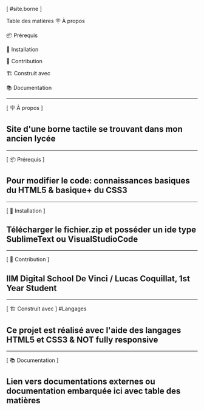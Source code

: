 [ #site.borne ]

Table des matières
🪧 À propos

📦 Prérequis

🚀 Installation

🤝 Contribution

🏗️ Construit avec

📚 Documentation



-------------------------
[ 🪧 À propos ]

Site d'une borne tactile se trouvant dans mon ancien lycée
-------------------------


-------------------------
[ 📦 Prérequis ]

Pour modifier le code: connaissances basiques du HTML5 & basique+ du CSS3
-------------------------


-------------------------
[ 🚀 Installation ]

Télécharger le fichier.zip et posséder un ide type SublimeText ou VisualStudioCode
-------------------------


-------------------------
[ 🤝 Contribution ]

IIM Digital School De Vinci  /  Lucas Coquillat, 1st Year Student
-------------------------


-------------------------
[ 🏗️ Construit avec ]
#Langages

Ce projet est réalisé avec l'aide des langages HTML5 et CSS3  &  NOT fully responsive
-------------------------


-------------------------
[ 📚 Documentation ]

Lien vers documentations externes ou documentation embarquée ici avec table des matières
-------------------------
